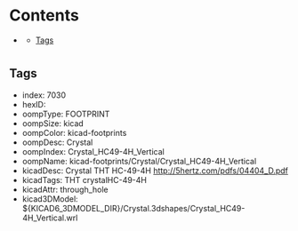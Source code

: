 



Contents
========

* [](#)
	* [Tags](#tags)

# 

## Tags

- index: 7030
- hexID: 
- oompType: FOOTPRINT
- oompSize: kicad
- oompColor: kicad-footprints
- oompDesc: Crystal
- oompIndex: Crystal_HC49-4H_Vertical
- oompName: kicad-footprints/Crystal/Crystal_HC49-4H_Vertical
- kicadDesc: Crystal THT HC-49-4H http://5hertz.com/pdfs/04404_D.pdf
- kicadTags: THT crystalHC-49-4H
- kicadAttr: through_hole
- kicad3DModel: ${KICAD6_3DMODEL_DIR}/Crystal.3dshapes/Crystal_HC49-4H_Vertical.wrl
